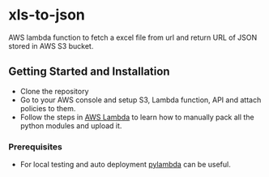 # xls-to-json

AWS lambda function to fetch a excel file from url and return URL of JSON stored in AWS S3 bucket.

## Getting Started and Installation 

- Clone the repository 
- Go to your AWS console and setup S3, Lambda function, API and attach policies to them. 
- Follow the steps in [AWS Lambda](https://docs.aws.amazon.com/lambda/latest/dg/lambda-python-how-to-create-deployment-package.html#deployment-pkg-for-virtualenv)
to learn how to manually pack all the python modules and upload it.


### Prerequisites

- For local testing and auto deployment [pylambda](https://github.com/nficano/python-lambda) can be useful.





